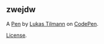 zwejdw
------


A [Pen](https://codepen.io/LNhart/pen/zwejdw) by [Lukas Tilmann](http://codepen.io/LNhart) on [CodePen](http://codepen.io/).

[License](https://codepen.io/LNhart/pen/zwejdw/license).